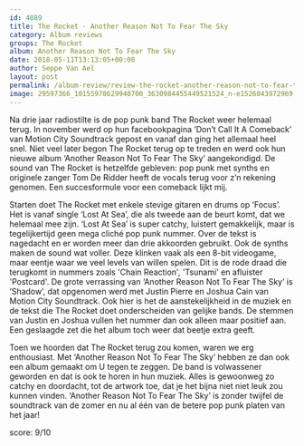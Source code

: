 ```yaml
---
id: 4889
title: The Rocket - Another Reason Not To Fear The Sky
category: Album reviews
groups: The Rocket
album: Another Reason Not To Fear The Sky
date: 2018-05-11T13:13:05+00:00
author: Seppe Van Ael
layout: post
permalink: /album-review/review-the-rocket-another-reason-not-to-fear-the-sky/
image: 29597366_10155978629940700_3630984455449521524_n-e1526043972969.jpg
---
```

Na drie jaar radiostilte is de pop punk band The Rocket weer helemaal terug. In november werd op hun facebookpagina ‘Don’t Call It A Comeback’ van Motion City Soundtrack gepost en vanaf dan ging het allemaal heel snel. Niet veel later begon The Rocket terug op te treden en werd ook hun nieuwe album ‘Another Reason Not To Fear The Sky’ aangekondigd. De sound van The Rocket is hetzelfde gebleven: pop punk met synths en originele zanger Tom De Ridder heeft de vocals terug voor z’n rekening genomen. Een succesformule voor een comeback lijkt mij.

Starten doet The Rocket met enkele stevige gitaren en drums op ‘Focus’. Het is vanaf single ‘Lost At Sea’, die als tweede aan de beurt komt, dat we helemaal mee zijn. ‘Lost At Sea’ is super catchy, luistert gemakkelijk, maar is tegelijkertijd geen mega cliché pop punk nummer. Over de tekst is nagedacht en er worden meer dan drie akkoorden gebruikt. Ook de synths maken de sound wat voller. Deze klinken vaak als een 8-bit videogame, maar eentje waar we veel levels van willen spelen. Dit is de rode draad die terugkomt in nummers zoals 'Chain Reaction', 'Tsunami' en afluister 'Postcard'. De grote verrassing van ‘Another Reason Not To Fear The Sky’ is ‘Shadow’, dat opgenomen werd met Justin Pierre en Joshua Cain van Motion City Soundtrack. Ook hier is het de aanstekelijkheid in de muziek en de tekst die The Rocket doet onderscheiden van gelijke bands. De stemmen van Justin en Joshua vullen het nummer dan ook alleen maar positief aan. Een geslaagde zet die het album toch weer dat beetje extra geeft.

Toen we hoorden dat The Rocket terug zou komen, waren we erg enthousiast. Met ‘Another Reason Not To Fear The Sky’ hebben ze dan ook een album gemaakt om U tegen te zeggen. De band is volwassener geworden en dat is ook te horen in hun muziek. Alles is gewoonweg zo catchy en doordacht, tot de artwork toe, dat je het bijna niet niet leuk zou kunnen vinden. ‘Another Reason Not To Fear The Sky’ is zonder twijfel de soundtrack van de zomer en nu al één van de betere pop punk platen van het jaar!

score: 9/10
